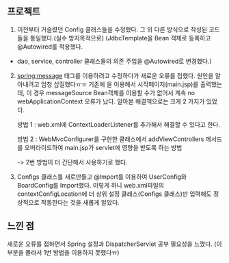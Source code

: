 프로젝트
--------
1. 이전부터 거슬렸던 Config 클래스들을 수정했다. 그 외 다른 방식으로 작성된 코드들을 통일했다.(실수 방지목적으로)
(JdbcTemplate을 Bean 객체로 등록하고 @Autowired를 적용했다. 
+ dao, service, controller 클래스들의 의존 주입을 @Autowired로 변경했다.)

2. <spring:message> 태그를 이용하려고 수정하다가 새로운 오류를 접했다. 원인을 알아내려고 엄청 삽질했다ㅠㅠ
  기존에 <welcome-file>을 이용해서 시작페이지(main.jsp)를 출력했는데, 이 경우 messageSource Bean객체를 이용할 수가 없어서 계속 
  no webApplicationContext 오류가 났다.
  알아본 해결책으로는 크게 2 가지가 있었다.
  
    방법 1 : web.xml에 ContextLoaderListener를 추가해서 해결할 수 있다고 한다.
  
    방법 2 : WebMvcConfigurer를 구현한 클래스에서 addViewControllers 메서드를 오버라이드하여 main.jsp가 servlet에 영향을 받도록 하는 방법
 
    -> 2번 방법이 더 간단해서 사용하기로 했다.

3. Configs 클래스를 새로만들고 @Import를 이용하여 UserConfig와 BoardConfig를 Import했다. 이렇게 하니 web.xml파일의 
  contextConfigLocation에 더 상위 설정 클래스(Configs 클래스)만 입력해도 정상적으로 작동한다는 것을 새롭게 알았다.
  

느낀 점
------
새로운 오류를 접하면서 Spring 설정과 DispatcherServlet 공부 필요성을 느꼈다. (이 부분을 몰라서 1번 방법을 이용하지 못했다ㅠ)
